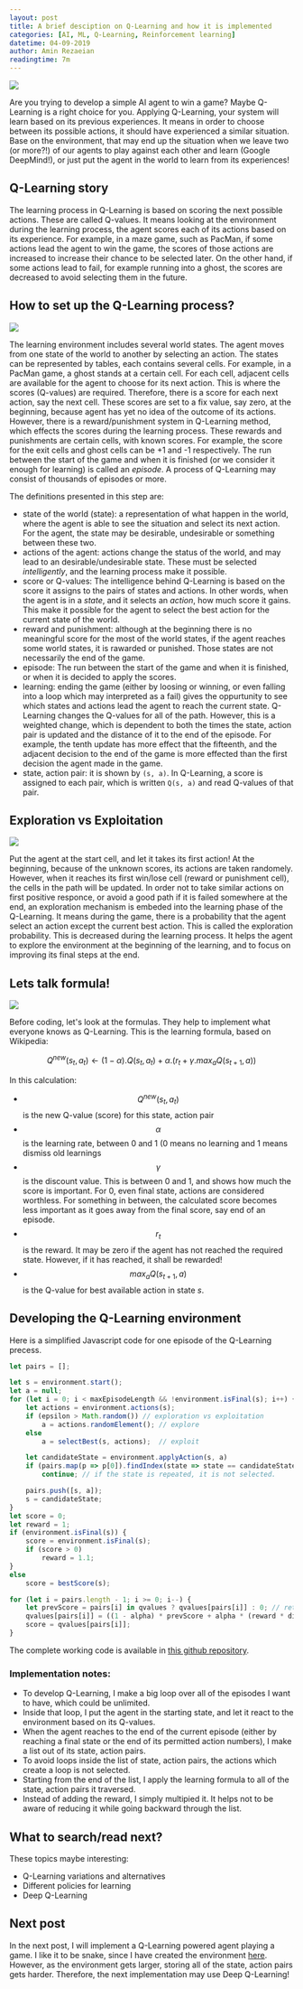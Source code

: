 ```yaml
---
layout: post
title: A brief desciption on Q-Learning and how it is implemented
categories: [AI, ML, Q-Learning, Reinforcement learning]
datetime: 04-09-2019
author: Amin Rezaeian
readingtime: 7m
---
```


<img src="/images/chess-1403622_960_720.jpg" />

Are you trying to develop a simple AI agent to win a game? Maybe Q-Learning is a right choice for you. Applying Q-Learning, your system will learn based on its previous experiences. It means in order to choose between its possible actions, it should have experienced a similar situation. Base on the environment, that may end up the situation when we leave two (or more?!) of our agents to play against each other and learn (Google DeepMind!), or just put the agent in the world to learn from its experiences!

## Q-Learning story

The learning process in Q-Learning is based on scoring the next possible actions. These are called Q-values. It means looking at the environment during the learning process, the agent scores each of its actions based on its experience. For example, in a maze game, such as PacMan, if some actions lead the agent to win the game, the scores of those actions are increased to increase their chance to be selected later. On the other hand, if some actions lead to fail, for example running into a ghost, the scores are decreased to avoid selecting them in the future.

## How to set up the Q-Learning process?
<img src="/images/paper-3033204_960_720.jpg" />

The learning environment includes several world states. The agent moves from one state of the world to another by selecting an action. The states can be represented by tables, each contains several cells. For example, in a PacMan game, a ghost stands at a certain cell. For each cell, adjacent cells are available for the agent to choose for its next action. This is where the scores (Q-values) are required. Therefore, there is a score for each next action, say the next cell. These scores are set to a fix value, say zero, at the beginning, because agent has yet no idea of the outcome of its actions. However, there is a reward/punishment system in Q-Learning method, which effects the scores during the learning process. These rewards and punishments are certain cells, with known scores. For example, the score for the exit cells and ghost cells can be +1 and -1 respectively. The run between the start of the game and when it is finished (or we consider it enough for learning) is called an _episode_. A process of Q-Learning may consist of thousands of episodes or more.

The definitions presented in this step are:

- state of the world (state): a representation of what happen in the world, where the agent is able to see the situation and select its next action. For the agent, the state may be desirable, undesirable or something between these two.
- actions of the agent: actions change the status of the world, and may lead to an desirable/undesirable state. These must be selected _intelligently_, and the learning process make it possible.
- score or Q-values: The intelligence behind Q-Learning is based on the score it assigns to the pairs of states and actions. In other words, when the agent is in a _state_, and it selects an _action_, how much score it gains. This make it possible for the agent to select the best action for the current state of the world.
- reward and punishment: although at the beginning there is no meaningful score for the most of the world states, if the agent reaches some world states, it is rawarded or punished. Those states are not necessarily the end of the game.
- episode: The run between the start of the game and when it is finished, or when it is decided to apply the scores.
- learning: ending the game (either by loosing or winning, or even falling into a loop which may interpreted as a fail) gives the oppurtunity to see which states and actions lead the agent to reach the current state. Q-Learning changes the Q-values for all of the path. However, this is a weighted change, which is dependent to both the times the state, action pair is updated and the distance of it to the end of the episode. For example, the tenth update has more effect that the fifteenth, and the adjacent decision to the end of the game is more effected than the first decision the agent made in the game.
- state, action pair: it is shown by `(s, a)`. In Q-Learning, a score is assigned to each pair, which is written `Q(s, a)` and read Q-values of that pair.

## Exploration vs Exploitation

<img src="/images/sunflower-3752842_960_720.jpg" />

Put the agent at the start cell, and let it takes its first action! At the beginning, because of the unknown scores, its actions are taken randomely. However, when it reaches its first win/lose cell (reward or punishment cell), the cells in the path will be updated. In order not to take similar actions on first positive responce, or avoid a good path if it is failed somewhere at the end, an exploration mechanism is embeded into the learning phase of the Q-Learning. It means during the game, there is a probability that the agent select an action except the current best action. This is called the exploration probability. This is decreased during the learning process. It helps the agent to explore the environment at the beginning of the learning, and to focus on improving its final steps at the end.

## Lets talk formula!

<img src="/images/photo-1505739949791-7ea6e1c5f2c7.jpg" />

Before coding, let's look at the formulas. They help to implement what everyone knows as Q-Learning. This is the learning formula, based on Wikipedia:

$$Q^{new}(s_t, a_t) \leftarrow (1-\alpha).Q(s_t, a_t)+\alpha . (r_t + \gamma . max_aQ(s_{t+1}, a))$$

In this calculation:

- $$Q^{new}(s_t, a_t)$$ is the new Q-value (score) for this state, action pair
- $$\alpha$$ is the learning rate, between 0 and 1 (0 means no learning and 1 means dismiss old learnings
- $$\gamma$$ is the discount value. This is between 0 and 1, and shows how much the score is important. For 0, even final state, actions are considered worthless. For something in between, the calculated score becomes less important as it goes away from the final score, say end of an episode.
- $$r_t$$ is the reward. It may be zero if the agent has not reached the required state. However, if it has reached, it shall be rewarded!
- $$max_aQ(s_{t+1}, a)$$ is the Q-value for best available action in state _s_.

## Developing the Q-Learning environment

Here is a simplified Javascript code for one episode of the Q-Learning precess.

```javascript
let pairs = [];

let s = environment.start();
let a = null;
for (let i = 0; i < maxEpisodeLength && !environment.isFinal(s); i++) {
	let actions = environment.actions(s);
	if (epsilon > Math.random()) // exploration vs exploitation
		a = actions.randomElement(); // explore
	else
		a = selectBest(s, actions);  // exploit

	let candidateState = environment.applyAction(s, a)
	if (pairs.map(p => p[0]).findIndex(state => state == candidateState) != -1)
		continue; // if the state is repeated, it is not selected.

	pairs.push([s, a]);
	s = candidateState;
}
let score = 0;
let reward = 1;
if (environment.isFinal(s)) {
	score = environment.isFinal(s);
	if (score > 0)
		reward = 1.1;
}
else
	score = bestScore(s);

for (let i = pairs.length - 1; i >= 0; i--) {
	let prevScore = pairs[i] in qvalues ? qvalues[pairs[i]] : 0; // retrieve the previous score of this pair, if any.
	qvalues[pairs[i]] = ((1 - alpha) * prevScore + alpha * (reward * discount * score));
	score = qvalues[pairs[i]];
}

```

The complete working code is available in [this github repository](https://github.com/ralthor/q-learning-javascript).

### Implementation notes:
- To develop Q-Learning, I make a big loop over all of the episodes I want to have, which could be unlimited.
- Inside that loop, I put the agent in the starting state, and let it react to the environment based on its Q-values.
- When the agent reaches to the end of the current episode (either by reaching a final state or the end of its permitted action numbers), I make a list out of its state, action pairs.
- To avoid loops inside the list of state, action pairs, the actions which create a loop is not selected.
- Starting from the end of the list, I apply the learning formula to all of the state, action pairs it traversed.
- Instead of adding the reward, I simply multipied it. It helps not to be aware of reducing it while going backward through the list.

## What to search/read next?

These topics maybe interesting:

- Q-Learning variations and alternatives
- Different policies for learning
- Deep Q-Learning

## Next post

In the next post, I will implement a Q-Learning powered agent playing a game. I like it to be snake, since I have created the environment [here](https://github.com/ralthor/Snake). However, as the environment gets larger, storing all of the state, action pairs gets harder. Therefore, the next implementation may use Deep Q-Learning!
